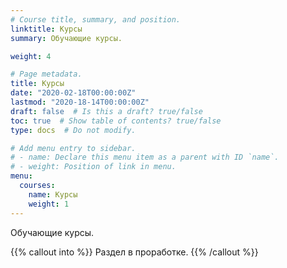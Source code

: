 ```yaml
---
# Course title, summary, and position.
linktitle: Курсы
summary: Обучающие курсы.

weight: 4

# Page metadata.
title: Курсы
date: "2020-02-18T00:00:00Z"
lastmod: "2020-18-14T00:00:00Z"
draft: false  # Is this a draft? true/false
toc: true  # Show table of contents? true/false
type: docs  # Do not modify.

# Add menu entry to sidebar.
# - name: Declare this menu item as a parent with ID `name`.
# - weight: Position of link in menu.
menu:
  courses:
    name: Курсы
    weight: 1
---
```

Обучающие курсы.

{{% callout into %}}
Раздел в проработке.
{{% /callout %}}